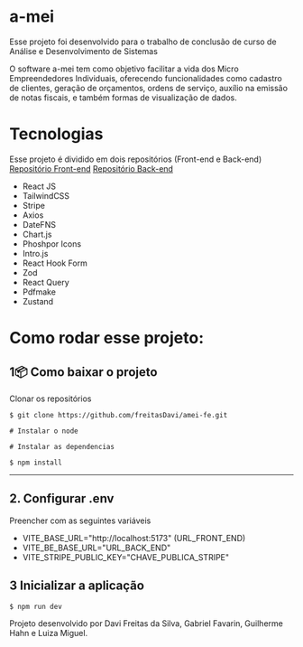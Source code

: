 # a-mei

Esse projeto foi desenvolvido para o trabalho de conclusão de curso de Análise e Desenvolvimento de Sistemas

O software a-mei tem como objetivo facilitar a vida dos Micro Empreendedores Individuais, oferecendo funcionalidades como cadastro de clientes, geração de orçamentos, ordens de serviço, auxílio na emissão de notas fiscais, e também formas de visualização de dados.

# Tecnologias

Esse projeto é dividido em dois repositórios (Front-end e Back-end)
[Repositório Front-end]([https://www.geeksforgeeks.org/](https://github.com/freitasDavi/amei-fe)https://github.com/freitasDavi/amei-fe)
[Repositório Back-end]([https://www.geeksforgeeks.org/](https://github.com/freitasDavi/amei-fe)https://github.com/freitasDavi/amei-be)

- React JS
- TailwindCSS
- Stripe
- Axios
- DateFNS
- Chart.js
- Phoshpor Icons
- Intro.js
- React Hook Form
- Zod
- React Query
- Pdfmake
- Zustand

# Como rodar esse projeto:

## 1📦 Como baixar o projeto

   Clonar os repositórios
   
    $ git clone https://github.com/freitasDavi/amei-fe.git
   
    # Instalar o node

    # Instalar as dependencias
  
    $ npm install

---

## 2. Configurar .env
Preencher com as seguintes variáveis

- VITE_BASE_URL="http://localhost:5173" (URL_FRONT_END)
- VITE_BE_BASE_URL="URL_BACK_END"
- VITE_STRIPE_PUBLIC_KEY="CHAVE_PUBLICA_STRIPE"

## 3 Inicializar a aplicação
    $ npm run dev


Projeto desenvolvido por Davi Freitas da Silva, Gabriel Favarin, Guilherme Hahn e Luiza Miguel.
